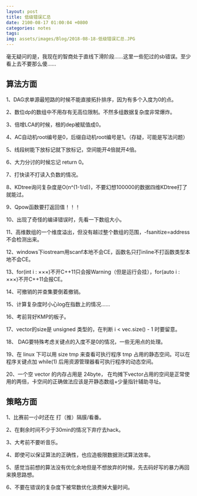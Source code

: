 ```yaml
---
layout: post
title: 低级错误汇总
date: 2100-08-17 01:00:04 +0800
categories: notes
tags: 
img: assets/images/Blog/2018-08-18-低级错误汇总.JPG
---
```


毫无疑问的是，我现在的智商处于直线下滑阶段……这里一些犯过的sb错误。至少看上去不要那么傻……

## **算法方面**

1、DAG求单源最短路的时候不能直接拓扑排序，因为有多个入度为0的点。

2、数位dp的数组中不用存有无高位限制。不然多组数据复杂度非常爆炸。

3、倍增LCA的时候，根的dep被赋值成0。

4、AC自动机root编号是0，后缀自动机root编号是1。（存疑，可能是写法问题）

5、线段树能下放标记就下放标记，空间能开4倍就开4倍。

6、大力分讨的时候忘记 return 0。

7、打快读不打读入负数的情况。

8、KDtree询问复杂度是O(n^(1-1/d))，不要幻想100000的数据四维KDtree打了就能过。

9、Qpow函数要打返回值！！！

10、出现了奇怪的编译错误时，先看一下数组大小。

11、高维数组的一个维度溢出，但没有越过整个数组的范围，-fsanitize=address不会检测出来。

12、windows下iostream用scanf本地不会CE，函数名只打inline不打函数类型本地不会CE。

13、for(int i : ×××)不开C++11只会报Warning（但是运行会挂），for(auto i : ×××)不开C++11会报CE。

14、可撤销的并查集要倒着撤销。

15、计算复杂度时小心log在指数上的情况……

16、考前背好KMP的板子。

17、vector的size是 unsigned 类型的，在判断 i < vec.size() - 1 时要留意。

18、 DAG要特殊考虑关键点的入度不是0的情况，一些无用点的处理。

19、在 linux 下可以用 size tmp 来查看可执行程序 tmp 占用的静态空间。可以在程序关键点加 while(1) 后用资源管理器看可执行程序的动态空间。

20、一个空 vector 的内存占用是 24byte， 在均摊下vector占用的空间是正常使用的两倍，卡空间的正确做法应该是开静态数组+少量指针辅助寻址。

## **策略方面**

1、比赛前一小时还在 打（推）隔膜/看番。

2、在剩余时间不少于30min的情况下弃疗去hack。

3、大考前不要听音乐。

4、即使可以保证算法的正确性，也应造极限数据测试算法效率。

5、感觉当前想的算法没有优化余地但是不想放弃的时候，先去码好写的暴力再回来换思路想。

6、不要在错误的复杂度下被常数优化浪费掉大量时间。